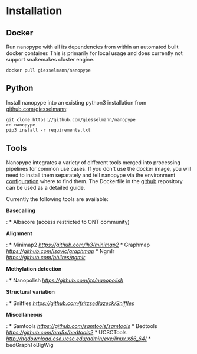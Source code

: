 # Installation

## Docker
Run nanopype with all its dependencies from within an automated built docker container. This is primarily for local usage and does currently not support snakemakes cluster engine. 

    docker pull giesselmann/nanopype


## Python
Install nanopype into an existing python3 installation from [github.com/giesselmann](https://github.com/giesselmann/nanopype/):

    git clone https://github.com/giesselmann/nanopype
    cd nanopype
    pip3 install -r requirements.txt
	

## Tools
Nanopype integrates a variety of different tools merged into processing pipelines for common use cases. If you don't use the docker image, you will need to install them separately and tell nanopype via the environment [configuration](configuration.md) where to find them. The Dockerfile in the [github](https://github.com/giesselmann/nanopype/) repository can be used as a detailed guide.

Currently the following tools are available:

**Basecalling**

:   * Albacore (access restricted to ONT community)

**Alignment**

:   * Minimap2 *https://github.com/lh3/minimap2*
    * Graphmap *https://github.com/isovic/graphmap*
    * Ngmlr *https://github.com/philres/ngmlr*
    
**Methylation detection**

:   * Nanopolish *https://github.com/jts/nanopolish*

**Structural variation**

:   * Sniffles *https://github.com/fritzsedlazeck/Sniffles*

**Miscellaneous**

:   * Samtools *https://github.com/samtools/samtools*
    * Bedtools *https://github.com/arq5x/bedtools2*
    * UCSCTools *http://hgdownload.cse.ucsc.edu/admin/exe/linux.x86_64/*
        * bedGraphToBigWig 

